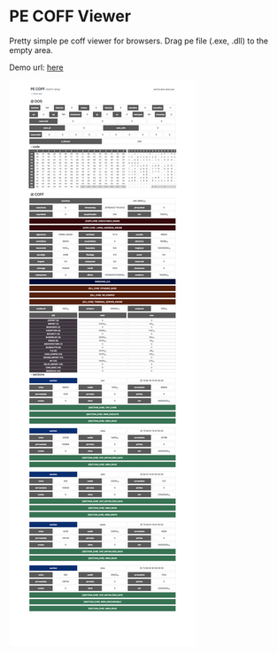 PE COFF Viewer
================

Pretty simple pe coff viewer for browsers. Drag pe file (.exe, .dll) to the empty area. 

Demo url: [here](https://rawcdn.githack.com/co3moz/pe-coff-viewer/master/src/index.html#demo)

![](docs/image.png)